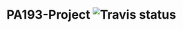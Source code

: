 # PA193-Project ![Travis status](https://magnum.travis-ci.com/Afforix/PA193-Project.svg?token=dQpwzSiGnw31KCY1Czpb&branch=master)
